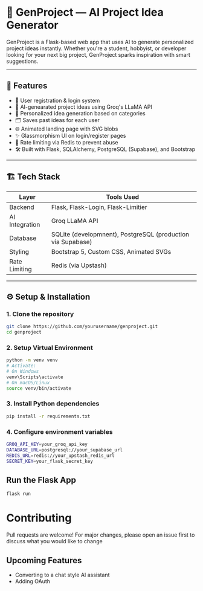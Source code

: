 # 🚀 GenProject — AI Project Idea Generator

GenProject is a Flask-based web app that uses AI to generate personalized project ideas instantly. Whether you're a student, hobbyist, or developer looking for your next big project, GenProject sparks inspiration with smart suggestions.

---

## 🌟 Features

- 🔐 User registration & login system
- 🤖 AI-genearated project ideas using Groq's LLaMA API
- 🧠 Personalized idea generation based on categories
- 🗂 Saves past ideas for each user
- 🌐 Animated landing page with SVG blobs
- ✨ Glassmorphism UI on login/register pages
- 🚦 Rate limiting via Redis to prevent abuse
- 🛠 Built with Flask, SQLAlchemy, PostgreSQL (Supabase), and Bootstrap

---

## 🏗 Tech Stack

| Layer            | Tools Used                              |
|------------------|-------------------------------------------|
| Backend          | Flask, Flask-Login, Flask-Limitier         |
| AI Integration   | Groq LLaMA API                            |
| Database         | SQLite (developmnent), PostgreSQL (production via Supabase) |
| Styling          | Bootstrap 5, Custom CSS, Animated SVGs   |
| Rate Limiting    | Redis (via Upstash)                      |

---

## ⚙️ Setup & Installation

### 1. Clone the repository
```bash
git clone https://github.com/yourusername/genproject.git
cd genproject
```
### 2. Setup Virtual Environment
```bash
python -m venv venv
# Activate:
# On Windows
venv\Scripts\activate
# On macOS/Linux
source venv/bin/activate
```

### 3. Install Python dependencies
```bash
pip install -r requirements.txt
```

### 4. Configure environment variables
```bash
GROQ_API_KEY=your_groq_api_key
DATABASE_URL=postgresql://your_supabase_url
REDIS_URL=redis://your_upstash_redis_url
SECRET_KEY=your_flask_secret_key
```

## Run the Flask App
```bash
flask run
```

# Contributing 
Pull requests are welcome! For major changes, please open an issue first to discuss what you would like to change

## Upcoming Features
- Converting to a chat style AI assistant
- Adding OAuth